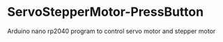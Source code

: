 # ServoStepperMotor-PressButton
Arduino nano rp2040 program to control servo motor and stepper motor

